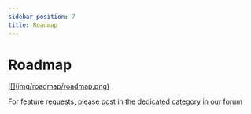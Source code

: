 ```yaml
---
sidebar_position: 7
title: Roadmap
---
```


# Roadmap

<a href="https://simplicite.notion.site/6c1ec0ab3df249c489782b20625761fd?v=c693a34d0f984a76bdaa6bffc3a1e10c" target="_blank">
    ![](img/roadmap/roadmap.png)
</a>

For feature requests, please post in [the dedicated category in our forum](https://community.simplicite.io/c/feature-request/46)
